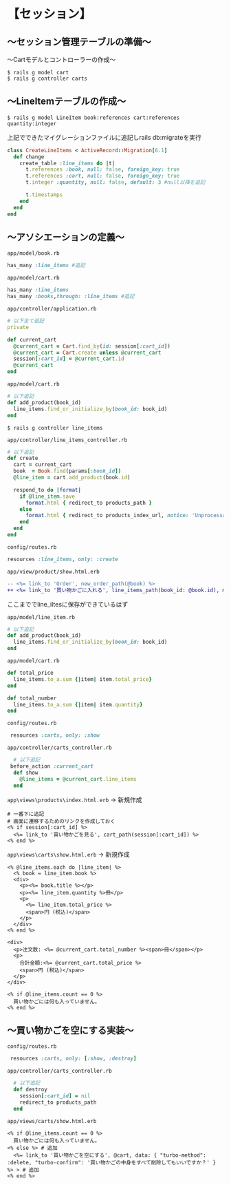 # 【セッション】
## ～セッション管理テーブルの準備～

～Cartモデルとコントローラーの作成～
```
$ rails g model cart
$ rails g controller carts
```

## ～LineItemテーブルの作成～
```
$ rails g model LineItem book:references cart:references quantity:integer
```

上記でできたマイグレーションファイルに追記しrails db:migrateを実行
```ruby
class CreateLineItems < ActiveRecord::Migration[6.1]
  def change
    create_table :line_items do |t|
      t.references :book, null: false, foreign_key: true
      t.references :cart, null: false, foreign_key: true
      t.integer :quantity, null: false, default: 3 #null以降を追記

      t.timestamps
    end
  end
end
```

## ～アソシエーションの定義～
`app/model/book.rb`
```ruby
has_many :line_items #追記
```

`app/model/cart.rb`
```ruby
has_many :line_items
has_many :books,through: :line_items #追記
```

`app/controller/application.rb`
```ruby
# 以下全て追記
private

def current_cart
  @current_cart = Cart.find_by(id: session[:cart_id])
  @current_cart = Cart.create unless @current_cart
  session[:cart_id] = @current_cart.id
  @current_cart
end
```


`app/model/cart.rb`
```ruby
# 以下追記
def add_product(book_id)
  line_items.find_or_initialize_by(book_id: book_id)
end
```

```
$ rails g controller line_items
```

`app/controller/line_items_controller.rb`
```ruby
# 以下追記
def create
  cart = current_cart
  book  = Book.find(params[:book_id])
  @line_item = cart.add_product(book.id)

  respond_to do |format|
    if @line_item.save
      format.html { redirect_to products_path }
    else
      format.html { redirect_to products_index_url, notice: 'Unprocessable entity.' }
    end
  end
end
```

`config/routes.rb`
```ruby
resources :line_items, only: :create
```

`app/view/product/show.html.erb`
```diff
-- <%= link_to 'Order', new_order_path(@book) %>
++ <%= link_to '買い物かごに入れる', line_items_path(book_id: @book.id), method: :post %>
```

ここまででline_iltesに保存ができているはず

`app/model/line_item.rb`
```ruby
# 以下追記
def add_product(book_id)
  line_items.find_or_initialize_by(book_id: book_id)
end
```

`app/model/cart.rb`
```ruby
def total_price
  line_items.to_a.sum {|item| item.total_price}
end

def total_number
  line_items.to_a.sum {|item| item.quantity}
end
```

`config/routes.rb`
```ruby
 resources :carts, only: :show
```

`app/controller/carts_controller.rb`
```ruby
  # 以下追記
 before_action :current_cart
  def show
    @line_items = @current_cart.line_items
  end
```
`app\views\products\index.html.erb` → 新規作成
```erb
# 一番下に追記
# 画面に遷移するためのリンクを作成しておく
<% if session[:cart_id] %>
  <%= link_to '買い物かごを見る', cart_path(session[:cart_id]) %>
<% end %>
```

`app\views\carts\show.html.erb` → 新規作成
```erb
<% @line_items.each do |line_item| %>
  <% book = line_item.book %>
  <div>
    <p><%= book.title %></p>
    <p><%= line_item.quantity %>冊</p>
    <p>
      <%= line_item.total_price %>
      <span>円 (税込)</span>
    </p>
  </div>
<% end %>

<div>
  <p>注文数: <%= @current_cart.total_number %><span>冊</span></p>
  <p>
    合計金額:<%= @current_cart.total_price %>
    <span>円 (税込)</span>
  </p>
</div>

<% if @line_items.count == 0 %>
  買い物かごには何も入っていません。
<% end %>
```

## ～買い物かごを空にする実装～
`config/routes.rb`
```ruby
 resources :carts, only: [:show, :destroy]
```

`app/controller/carts_controller.rb`
```ruby
  # 以下追記
  def destroy
    session[:cart_id] = nil
    redirect_to products_path
  end
```

`app/views/carts/show.html.erb`
``` 
<% if @line_items.count == 0 %>
  買い物かごには何も入っていません。
<% else %> # 追加
  <%= link_to '買い物かごを空にする', @cart, data: { "turbo-method": :delete, "turbo-confirm": '買い物かごの中身をすべて削除してもいいですか？' } %> > # 追加
<% end %>  
```
